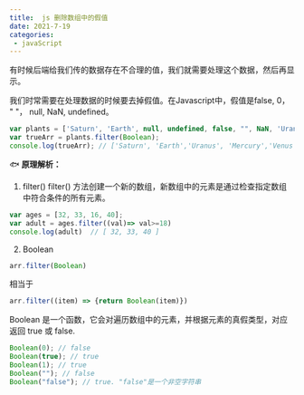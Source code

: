 ```yaml
---
title:  js 删除数组中的假值
date: 2021-7-19
categories: 
 - javaScript
---
```

<Boxx type='tip' />

有时候后端给我们传的数据存在不合理的值，我们就需要处理这个数据，然后再显示。

我们时常需要在处理数据的时候要去掉假值。在Javascript中，假值是false, 0， " "， null, NaN, undefined。

```js
var plants = ['Saturn', 'Earth', null, undefined, false, "", NaN, 'Uranus', 'Mercury', 'Venus', 'Earth', 'Mars', 'Jupiter'];
var trueArr = plants.filter(Boolean);
console.log(trueArr); // ['Saturn', 'Earth','Uranus', 'Mercury','Venus', 'Earth','Mars', 'Jupiter']
```

:fish: **原理解析：**

1. filter() 
filter() 方法创建一个新的数组，新数组中的元素是通过检查指定数组中符合条件的所有元素。

```js
var ages = [32, 33, 16, 40];
var adult = ages.filter((val)=> val>=18)
console.log(adult)  // [ 32, 33, 40 ]
```
2. Boolean

```js
arr.filter(Boolean)
```
相当于
```js
arr.filter((item) => {return Boolean(item)})
```

Boolean 是一个函数，它会对遍历数组中的元素，并根据元素的真假类型，对应返回 true 或 false.
```js
Boolean(0); // false
Boolean(true); // true
Boolean(1); // true
Boolean(""); // false
Boolean("false"); // true. "false"是一个非空字符串
```

